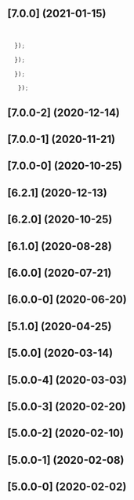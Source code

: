 



## [7.0.0] (2021-01-15)






  







```js
```

```js
```



```js
  });
```

```js
  });
```


```js
  });
```

```js
   });
```

## [7.0.0-2] (2020-12-14)


## [7.0.0-1] (2020-11-21)


## [7.0.0-0] (2020-10-25)


## [6.2.1] (2020-12-13)



## [6.2.0] (2020-10-25)


  




## [6.1.0] (2020-08-28)







## [6.0.0] (2020-07-21)





## [6.0.0-0] (2020-06-20)


## [5.1.0] (2020-04-25)







## [5.0.0] (2020-03-14)














## [5.0.0-4] (2020-03-03)


## [5.0.0-3] (2020-02-20)


## [5.0.0-2] (2020-02-10)


## [5.0.0-1] (2020-02-08)


## [5.0.0-0] (2020-02-02)





